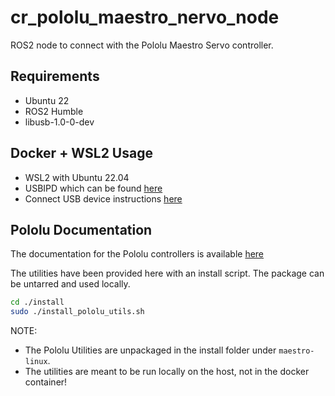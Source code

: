 # cr_pololu_maestro_nervo_node
ROS2 node to connect with the Pololu Maestro Servo controller.

## Requirements
* Ubuntu 22
* ROS2 Humble
* libusb-1.0-0-dev

## Docker + WSL2 Usage
* WSL2 with Ubuntu 22.04
* USBIPD which can be found [here](https://github.com/dorssel/usbipd-win)
* Connect USB device instructions [here](https://learn.microsoft.com/en-us/windows/wsl/connect-usb)

## Pololu Documentation
The documentation for the Pololu controllers is available [here](https://www.pololu.com/resources/documentation)

The utilities have been provided here with an install script. The package can be untarred and used locally.
```bash
cd ./install
sudo ./install_pololu_utils.sh
```
NOTE:
* The Pololu Utilities are unpackaged in the install folder under `maestro-linux`.
* The utilities are meant to be run locally on the host, not in the docker container!

